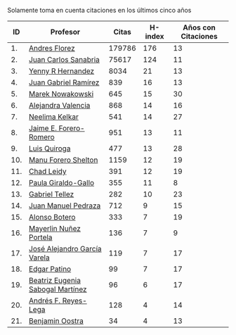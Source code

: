 Solamente toma en cuenta citaciones en los últimos cinco años

| ID |Profesor | Citas | H-index | Años con Citaciones |
| --- | ----  | ----- | --- | --- |
| 1. | [Andres Florez](https://scholar.google.com.co/citations?user=SUG6ga0AAAAJ&hl=en) | 179786 | 176 |  13 | 
| 2. | [Juan Carlos Sanabria](https://scholar.google.com/citations?user=ExNZQTIAAAAJ&hl=en)| 75617 | 124 | 11 |
| 3. | [Yenny R Hernandez](https://scholar.google.com.co/citations?user=KXWwfMMAAAAJ&hl=en) | 8034 | 21 | 13 | 
| 4. | [Juan Gabriel Ramírez](https://scholar.google.com.co/citations?user=q0NfAgEAAAAJ&hl=en) | 839 | 16 | 13 |
| 5. | [Marek Nowakowski](https://scholar.google.com.co/citations?user=ctFaBNQAAAAJ&hl=en) | 645 | 15 | 30 |
| 6. | [Alejandra Valencia](https://scholar.google.com.co/citations?user=7Fa-MFYAAAAJ&hl=en) | 868 | 14 | 16 |
| 7. | [Neelima Kelkar](https://scholar.google.com.co/citations?user=BMxIj5AAAAAJ&hl=en) | 541 | 14 | 27 |
| 8. | [Jaime E. Forero-Romero](https://scholar.google.com.co/citations?user=TLTK6WgAAAAJ&hl=en) | 951 | 13 | 11 |
| 9. | [Luis Quiroga](https://scholar.google.com.co/citations?user=PPvfyVwAAAAJ&hl=en) | 477 | 13 | 28 |
| 10. | [Manu Forero Shelton](https://scholar.google.com.co/citations?user=0_jvORsAAAAJ&hl=en) | 1159 | 12 | 19 |
| 11. | [Chad Leidy](https://scholar.google.com.co/citations?user=n-rGcH4AAAAJ&hl=en) | 391 | 12 | 19 |
| 12. | [Paula Giraldo-Gallo](https://scholar.google.com/citations?user=Gr5FaIoAAAAJ) | 355 | 11 | 8 |
| 13. | [Gabriel Tellez](https://scholar.google.com.co/citations?user=1JHuoIAAAAAJ&hl=en) | 282 | 10 | 23 |
| 14. | [Juan Manuel Pedraza](https://scholar.google.com.co/citations?user=x8-YWMsAAAAJ&hl=en) | 712 | 9 | 15 |
| 15. | [Alonso Botero](https://scholar.google.com.co/citations?user=e06A7mUAAAAJ&hl=en) | 333 | 7 | 19 |
| 16. | [Mayerlin Nuñez Portela](https://scholar.google.com.co/citations?user=znFnm4wAAAAJ&hl=en) | 136 | 7 | 9 |
| 17. | [José Alejandro García Varela](https://scholar.google.com.co/citations?user=iA0H5dgAAAAJ&hl=en) | 119 | 7 | 17 |
| 18. | [Edgar Patino](https://scholar.google.com.co/citations?user=bx4dJNgAAAAJ&hl=en) | 99 | 7 | 17 | 
| 19. | [Beatriz Eugenia Sabogal Martínez](https://scholar.google.com.co/citations?user=T-0RjQYAAAAJ&hl=en) | 96 | 6 | 17 |
| 20. | [Andrés F. Reyes-Lega](https://scholar.google.com.co/citations?user=04V0g64AAAAJ&hl=en) | 128 | 4 | 14 | 
| 21. | [Benjamin Oostra](https://scholar.google.com/citations?user=A-57orIAAAAJ&hl=en&oi=ao)| 34 | 4 | 13 |




